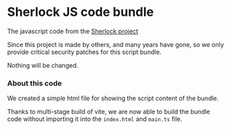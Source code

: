 # Sherlock JS code bundle

The javascript code from the [Sherlock project](https://sherlock.xcc.tw)

Since this project is made by others, and many years have gone, so we only provide critical security patches for this script bundle.

Nothing will be changed.

### About this code
We created a simple html file for showing the script content of the bundle.

Thanks to multi-stage build of vite, 
we are now able to build the bundle code without importing it into the `index.html` and `main.ts` file. 
